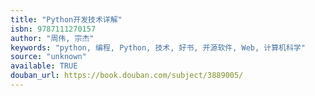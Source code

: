 ```yaml
---
title: "Python开发技术详解"
isbn: 9787111270157
author: "周伟, 宗杰"
keywords: "python, 编程, Python, 技术, 好书, 开源软件, Web, 计算机科学"
source: "unknown"
available: TRUE
douban_url: https://book.douban.com/subject/3889005/
---
```

